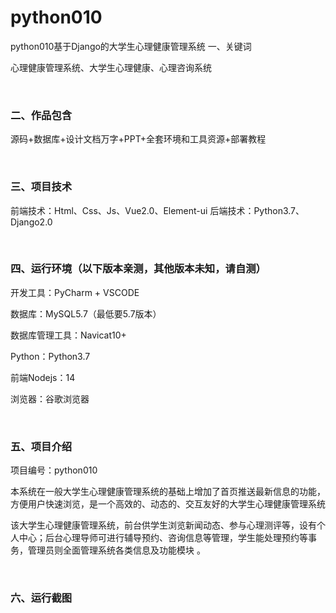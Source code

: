 # python010
python010基于Django的大学生心理健康管理系统
一、关键词

心理健康管理系统、大学生心理健康、心理咨询系统

<br/>

### 二、作品包含

源码+数据库+设计文档万字+PPT+全套环境和工具资源+部署教程


<br/>

### 三、项目技术

前端技术：Html、Css、Js、Vue2.0、Element-ui
后端技术：Python3.7、Django2.0

  

<br/>

### 四、运行环境（以下版本亲测，其他版本未知，请自测）

开发工具：PyCharm + VSCODE

数据库：MySQL5.7（最低要5.7版本）

数据库管理工具：Navicat10+

Python：Python3.7

前端Nodejs：14

浏览器：谷歌浏览器



<br/>

### 五、项目介绍

项目编号：python010

本系统在一般大学生心理健康管理系统的基础上增加了首页推送最新信息的功能，方便用户快速浏览，是一个高效的、动态的、交互友好的大学生心理健康管理系统

该大学生心理健康管理系统，前台供学生浏览新闻动态、参与心理测评等，设有个人中心；后台心理导师可进行辅导预约、咨询信息等管理，学生能处理预约等事务，管理员则全面管理系统各类信息及功能模块 。


<br/>

### 六、运行截图
